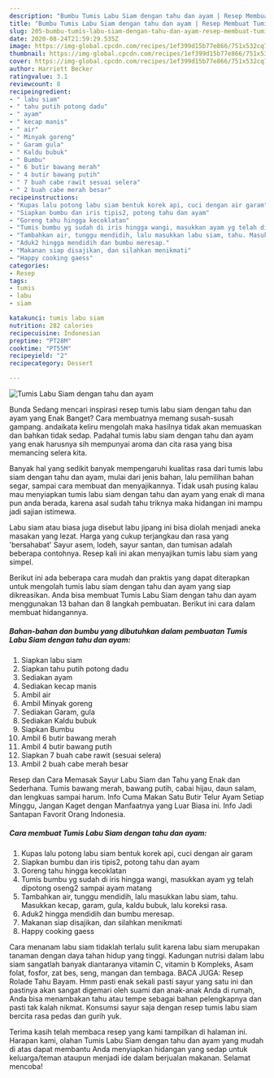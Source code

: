 ```yaml
---
description: "Bumbu Tumis Labu Siam dengan tahu dan ayam | Resep Membuat Tumis Labu Siam dengan tahu dan ayam Yang Enak Dan Mudah"
title: "Bumbu Tumis Labu Siam dengan tahu dan ayam | Resep Membuat Tumis Labu Siam dengan tahu dan ayam Yang Enak Dan Mudah"
slug: 205-bumbu-tumis-labu-siam-dengan-tahu-dan-ayam-resep-membuat-tumis-labu-siam-dengan-tahu-dan-ayam-yang-enak-dan-mudah
date: 2020-08-24T21:59:29.535Z
image: https://img-global.cpcdn.com/recipes/1ef399d15b77e866/751x532cq70/tumis-labu-siam-dengan-tahu-dan-ayam-foto-resep-utama.jpg
thumbnail: https://img-global.cpcdn.com/recipes/1ef399d15b77e866/751x532cq70/tumis-labu-siam-dengan-tahu-dan-ayam-foto-resep-utama.jpg
cover: https://img-global.cpcdn.com/recipes/1ef399d15b77e866/751x532cq70/tumis-labu-siam-dengan-tahu-dan-ayam-foto-resep-utama.jpg
author: Harriett Becker
ratingvalue: 3.1
reviewcount: 8
recipeingredient:
- " labu siam"
- " tahu putih potong dadu"
- " ayam"
- " kecap manis"
- " air"
- " Minyak goreng"
- " Garam gula"
- " Kaldu bubuk"
- " Bumbu"
- " 6 butir bawang merah"
- " 4 butir bawang putih"
- " 7 buah cabe rawit sesuai selera"
- " 2 buah cabe merah besar"
recipeinstructions:
- "Kupas lalu potong labu siam bentuk korek api, cuci dengan air garam"
- "Siapkan bumbu dan iris tipis2, potong tahu dan ayam"
- "Goreng tahu hingga kecoklatan"
- "Tumis bumbu yg sudah di iris hingga wangi, masukkan ayam yg telah dipotong oseng2 sampai ayam matang"
- "Tambahkan air, tunggu mendidih, lalu masukkan labu siam, tahu. Masukkan kecap, garam, gula, kaldu bubuk, lalu koreksi rasa."
- "Aduk2 hingga mendidih dan bumbu meresap."
- "Makanan siap disajikan, dan silahkan menikmati"
- "Happy cooking gaess"
categories:
- Resep
tags:
- tumis
- labu
- siam

katakunci: tumis labu siam 
nutrition: 282 calories
recipecuisine: Indonesian
preptime: "PT28M"
cooktime: "PT55M"
recipeyield: "2"
recipecategory: Dessert

---
```



![Tumis Labu Siam dengan tahu dan ayam](https://img-global.cpcdn.com/recipes/1ef399d15b77e866/751x532cq70/tumis-labu-siam-dengan-tahu-dan-ayam-foto-resep-utama.jpg)

Bunda Sedang mencari inspirasi resep tumis labu siam dengan tahu dan ayam yang Enak Banget? Cara membuatnya memang susah-susah gampang. andaikata keliru mengolah maka hasilnya tidak akan memuaskan dan bahkan tidak sedap. Padahal tumis labu siam dengan tahu dan ayam yang enak harusnya sih mempunyai aroma dan cita rasa yang bisa memancing selera kita.

Banyak hal yang sedikit banyak mempengaruhi kualitas rasa dari tumis labu siam dengan tahu dan ayam, mulai dari jenis bahan, lalu pemilihan bahan segar, sampai cara membuat dan menyajikannya. Tidak usah pusing kalau mau menyiapkan tumis labu siam dengan tahu dan ayam yang enak di mana pun anda berada, karena asal sudah tahu triknya maka hidangan ini mampu jadi sajian istimewa.

Labu siam atau biasa juga disebut labu jipang ini bisa diolah menjadi aneka masakan yang lezat. Harga yang cukup terjangkau dan rasa yang &#39;bersahabat&#39; Sayur asem, lodeh, sayur santan, dan tumisan adalah beberapa contohnya. Resep kali ini akan menyajikan tumis labu siam yang simpel.


Berikut ini ada beberapa cara mudah dan praktis yang dapat diterapkan untuk mengolah tumis labu siam dengan tahu dan ayam yang siap dikreasikan. Anda bisa membuat Tumis Labu Siam dengan tahu dan ayam menggunakan 13 bahan dan 8 langkah pembuatan. Berikut ini cara dalam membuat hidangannya.

<!--inarticleads1-->

##### Bahan-bahan dan bumbu yang dibutuhkan dalam pembuatan Tumis Labu Siam dengan tahu dan ayam:

1. Siapkan  labu siam
1. Siapkan  tahu putih potong dadu
1. Sediakan  ayam
1. Sediakan  kecap manis
1. Ambil  air
1. Ambil  Minyak goreng
1. Sediakan  Garam, gula
1. Sediakan  Kaldu bubuk
1. Siapkan  Bumbu
1. Ambil  6 butir bawang merah
1. Ambil  4 butir bawang putih
1. Siapkan  7 buah cabe rawit (sesuai selera)
1. Ambil  2 buah cabe merah besar


Resep dan Cara Memasak Sayur Labu Siam dan Tahu yang Enak dan Sederhana. Tumis bawang merah, bawang putih, cabai hijau, daun salam, dan lengkuas sampai harum. Info Cuma Makan Satu Butir Telur Ayam Setiap Minggu, Jangan Kaget dengan Manfaatnya yang Luar Biasa ini. Info Jadi Santapan Favorit Orang Indonesia. 

<!--inarticleads2-->

##### Cara membuat Tumis Labu Siam dengan tahu dan ayam:

1. Kupas lalu potong labu siam bentuk korek api, cuci dengan air garam
1. Siapkan bumbu dan iris tipis2, potong tahu dan ayam
1. Goreng tahu hingga kecoklatan
1. Tumis bumbu yg sudah di iris hingga wangi, masukkan ayam yg telah dipotong oseng2 sampai ayam matang
1. Tambahkan air, tunggu mendidih, lalu masukkan labu siam, tahu. Masukkan kecap, garam, gula, kaldu bubuk, lalu koreksi rasa.
1. Aduk2 hingga mendidih dan bumbu meresap.
1. Makanan siap disajikan, dan silahkan menikmati
1. Happy cooking gaess


Cara menanam labu siam tidaklah terlalu sulit karena labu siam merupakan tanaman dengan daya tahan hidup yang tinggi. Kadungan nutrisi dalam labu siam sangatlah banyak diantaranya vitamin C, vitamin b Kompleks, Asam folat, fosfor, zat bes, seng, mangan dan tembaga. BACA JUGA: Resep Rolade Tahu Bayam. Hmm pasti enak sekali pasti sayur yang satu ini dan pastinya akan sangat digemari oleh suami dan anak-anak Anda di rumah, Anda bisa menambakan tahu atau tempe sebagai bahan pelengkapnya dan pasti tak kalah nikmat. Konsumsi sayur saja dengan resep tumis labu siam bercita rasa pedas dan gurih yuk. 

Terima kasih telah membaca resep yang kami tampilkan di halaman ini. Harapan kami, olahan Tumis Labu Siam dengan tahu dan ayam yang mudah di atas dapat membantu Anda menyiapkan hidangan yang sedap untuk keluarga/teman ataupun menjadi ide dalam berjualan makanan. Selamat mencoba!
